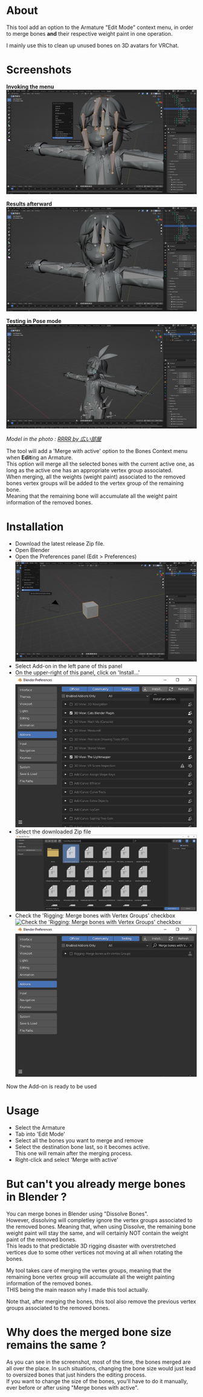 # About

This tool add an option to the Armature "Edit Mode" context menu, in order
to merge bones **and** their respective weight paint in one operation.

I mainly use this to clean up unused bones on 3D avatars for VRChat.

# Screenshots

**Invoking the menu**
![Merge with Active](Menu.png)

**Results afterward**
![Results after](After.png)

**Testing in Pose mode**
![Posing after](After-Pose.png)

*Model in the photo : [RRRR by 広い部屋](https://booth.pm/ja/items/2019040)*

The tool will add a 'Merge with active' option to the Bones Context menu
when **Edit**ing an Armature.  
This option will merge all the selected bones with the current active one,
as long as the active one has an appropriate vertex group associated.  
When merging, all the weights (weight paint) associated to the removed
bones vertex groups will be added to the vertex group of the remaining bone.  
Meaning that the remaining bone will accumulate all the weight paint information
of the removed bones.

# Installation

* Download the latest release Zip file.
* Open Blender
* Open the Preferences panel (Edit > Preferences)  
![Open the Preferences panel](Install-1.png)
* Select Add-on in the left pane of this panel  
* On the upper-right of this panel, click on 'Install...'
![In Preferences, select Add-ons and click on Install](Install-2.png)
* Select the downloaded Zip file
![Select the downloaded Zip file](Install-3.png)
* Check the 'Rigging: Merge bones with Vertex Groups' checkbox
![Check the 'Rigging: Merge bones with Vertex Groups' checkbox](Install-4.png)
![Check the 'Rigging: Merge bones with Vertex Groups' checkbox](Install-5.png)

Now the Add-on is ready to be used

# Usage

* Select the Armature
* Tab into 'Edit Mode'
* Select all the bones you want to merge and remove
* Select the destination bone last, so it becomes active.  
  This one will remain after the merging process.
* Right-click and select 'Merge with active'

# But can't you already merge bones in Blender ?

You can merge bones in Blender using "Dissolve Bones".  
However, dissolving will completley ignore the vertex groups associated to
the removed bones. Meaning that, when using Dissolve, the remaining bone
weight paint will stay the same, and will certainly NOT contain the weight
paint of the removed bones.  
This leads to that predictable 3D rigging disaster with overstretched vertices
due to some other vertices not moving at all when rotating the bones.

My tool takes care of merging the vertex groups, meaning that the remaining bone
vertex group will accumulate all the weight painting information of the removed
bones.  
THIS being the main reason why I made this tool actually.

Note that, after merging the bones, this tool also remove the previous vertex
groups associated to the removed bones.


# Why does the merged bone size remains the same ?

As you can see in the screenshot, most of the time, the bones merged are all
over the place. In such situations, changing the bone size would just lead
to oversized bones that just hinders the editing process.  
If you want to change the size of the bones, you'll have to do it manually,
ever before or after using "Merge bones with active".